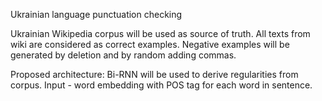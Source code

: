 Ukrainian language punctuation checking

Ukrainian Wikipedia corpus will be used as source of truth.
All texts from wiki are considered as correct examples.
Negative examples will be generated by deletion and by random adding commas.

Proposed architecture:
Bi-RNN will be used to derive regularities from corpus.
Input - word embedding with POS tag for each word in sentence.
